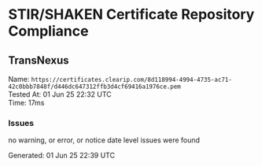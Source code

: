 # STIR/SHAKEN Certificate Repository Compliance

## TransNexus

Name: `https://certificates.clearip.com/8d118994-4994-4735-ac71-42c0bbb7848f/d446dc647312ffb3d4cf69416a1976ce.pem`\
Tested At: 01 Jun 25 22:32 UTC\
Time: 17ms

### Issues

no warning, or error, or notice date level issues were found

Generated: 01 Jun 25 22:39 UTC